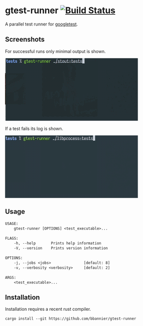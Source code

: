 gtest-runner [![Build Status](https://travis-ci.org/bbannier/gtest-runner.svg?branch=master)](https://travis-ci.org/bbannier/gtest-runner)
============

A parallel test runner for [googletest](https://github.com/googletest).


Screenshots
-----------

For successful runs only minimal output is shown.

![Screenshot of run without failures](screenshot_success.gif)


If a test fails its log is shown.

![Screenshot of run with_failures](screenshot_failures.gif)

Usage
-----

    USAGE:
        gtest-runner [OPTIONS] <test_executable>...

    FLAGS:
        -h, --help       Prints help information
        -V, --version    Prints version information

    OPTIONS:
        -j, --jobs <jobs>               [default: 8]
        -v, --verbosity <verbosity>     [default: 2]

    ARGS:
        <test_executable>...

Installation
------------

Installation requires a recent rust compiler.

    cargo install --git https://github.com/bbannier/gtest-runner

